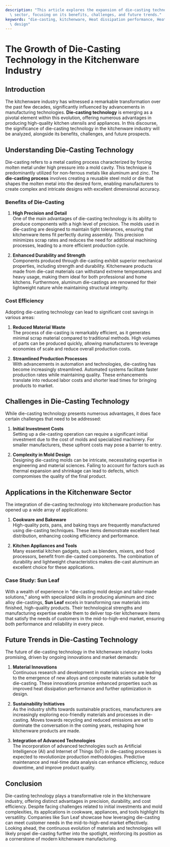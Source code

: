 ```yaml
---
description: "This article explores the expansion of die-casting technology in the kitchenware\
  \ sector, focusing on its benefits, challenges, and future trends."
keywords: "die-casting, kitchenware, Heat dissipation performance, Heat dissipation optimization\
  \ design"
---
```

# The Growth of Die-Casting Technology in the Kitchenware Industry

## Introduction 

The kitchenware industry has witnessed a remarkable transformation over the past few decades, significantly influenced by advancements in manufacturing technologies. **Die-casting technology** is emerging as a pivotal element within this evolution, offering numerous advantages in producing high-quality kitchen utensils and appliances. In this discourse, the significance of die-casting technology in the kitchenware industry will be analyzed, alongside its benefits, challenges, and future prospects.

## Understanding Die-Casting Technology 

Die-casting refers to a metal casting process characterized by forcing molten metal under high pressure into a mold cavity. This technique is predominantly utilized for non-ferrous metals like aluminum and zinc. The **die-casting process** involves creating a reusable steel mold or die that shapes the molten metal into the desired form, enabling manufacturers to create complex and intricate designs with excellent dimensional accuracy.

### Benefits of Die-Casting 

1. **High Precision and Detail**  
   One of the main advantages of die-casting technology is its ability to produce components with a high level of precision. The molds used in die-casting are designed to maintain tight tolerances, ensuring that kitchenware items fit perfectly during assembly. This precision minimizes scrap rates and reduces the need for additional machining processes, leading to a more efficient production cycle.

2. **Enhanced Durability and Strength**  
   Components produced through die-casting exhibit superior mechanical properties, including strength and durability. Kitchenware products made from die-cast materials can withstand extreme temperatures and heavy usage, making them ideal for both professional and home kitchens. Furthermore, aluminum die-castings are renowned for their lightweight nature while maintaining structural integrity.

### Cost Efficiency 

Adopting die-casting technology can lead to significant cost savings in various areas:

1. **Reduced Material Waste**  
   The process of die-casting is remarkably efficient, as it generates minimal scrap material compared to traditional methods. High volumes of parts can be produced quickly, allowing manufacturers to leverage economies of scale and reduce overall production costs.

2. **Streamlined Production Processes**  
   With advancements in automation and technologies, die-casting has become increasingly streamlined. Automated systems facilitate faster production rates while maintaining quality. These enhancements translate into reduced labor costs and shorter lead times for bringing products to market.

## Challenges in Die-Casting Technology 

While die-casting technology presents numerous advantages, it does face certain challenges that need to be addressed:

1. **Initial Investment Costs**  
   Setting up a die-casting operation can require a significant initial investment due to the cost of molds and specialized machinery. For smaller manufacturers, these upfront costs may pose a barrier to entry.

2. **Complexity in Mold Design**  
   Designing die-casting molds can be intricate, necessitating expertise in engineering and material sciences. Failing to account for factors such as thermal expansion and shrinkage can lead to defects, which compromises the quality of the final product.

## Applications in the Kitchenware Sector 

The integration of die-casting technology into kitchenware production has opened up a wide array of applications:

1. **Cookware and Bakeware**  
   High-quality pots, pans, and baking trays are frequently manufactured using die-casting techniques. These items demonstrate excellent heat distribution, enhancing cooking efficiency and performance.

2. **Kitchen Appliances and Tools**  
   Many essential kitchen gadgets, such as blenders, mixers, and food processors, benefit from die-casted components. The combination of durability and lightweight characteristics makes die-cast aluminum an excellent choice for these applications.

### Case Study: Sun Leaf  

With a wealth of experience in "die-casting mold design and tailor-made solutions," along with specialized skills in producing aluminum and zinc alloy die-castings, **Sun Leaf** excels in transforming raw materials into finished, high-quality products. Their technological strengths and manufacturing expertise enable them to deliver top-tier kitchenware items that satisfy the needs of customers in the mid-to-high-end market, ensuring both performance and reliability in every piece.

## Future Trends in Die-Casting Technology 

The future of die-casting technology in the kitchenware industry looks promising, driven by ongoing innovations and market demands:

1. **Material Innovations**  
   Continuous research and development in materials science are leading to the emergence of new alloys and composite materials suitable for die-casting. These innovations promise enhanced properties such as improved heat dissipation performance and further optimization in design.

2. **Sustainability Initiatives**  
   As the industry shifts towards sustainable practices, manufacturers are increasingly exploring eco-friendly materials and processes in die-casting. Moves towards recycling and reduced emissions are set to dominate the conversation in the coming years, reshaping how kitchenware products are made.

3. **Integration of Advanced Technologies**  
   The incorporation of advanced technologies such as Artificial Intelligence (AI) and Internet of Things (IoT) in die-casting processes is expected to revolutionize production methodologies. Predictive maintenance and real-time data analysis can enhance efficiency, reduce downtime, and improve product quality.

## Conclusion 

Die-casting technology plays a transformative role in the kitchenware industry, offering distinct advantages in precision, durability, and cost efficiency. Despite facing challenges related to initial investments and mold complexities, its applications in cookware, appliances, and tools highlight its versatility. Companies like Sun Leaf showcase how leveraging die-casting can meet customer needs in the mid-to-high-end market effectively. Looking ahead, the continuous evolution of materials and technologies will likely propel die-casting further into the spotlight, reinforcing its position as a cornerstone of modern kitchenware manufacturing.
